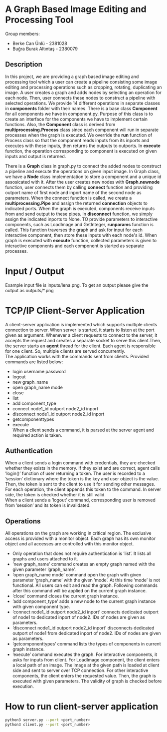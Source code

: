 # **A Graph Based Image Editing and Processing Tool**

Group members:
- Berke Can Ünlü - 2381028
- Buğra Burak Altıntaş - 2380079

## Description

In this project, we are providing a graph based image editing and processing tool which a user can create a pipeline consisting some image editing and processing operations such as cropping, rotating, duplicating an image. A user creates a graph and adds nodes by selecting an operation for each node. Then, user connects these nodes to construct a pipeline with selected operations. We provide 14 different operations in separate classes in **components** folder with their names. There is a base class **Component** for all components we have in component.py. Purpose of this class is to create an interface for the components we have to implement certain functions. Also, the **Component** class is derived from **multiprocessing.Process** class since each component will run in separate processes when the graph is executed. We override the **run** function of Process class so that the component reads inputs from its inports and executes with these inputs, then returns the outputs to outports. In **execute** function, the operation corresponding to component is executed on given inputs and output is returned. 

There is a **Graph** class in graph.py to connect the added nodes to construct a pipeline and execute the operations on given input image. In Graph class, we have a **Node** class implementation to store a component and a unique id assosicated with it. After the user creates new nodes with **Graph.newnode** function, user connects them by calling **connect** function and providing outport name of first node and inport name of the second node as parameters. When the connect function is called, we create a **multiprocessing.Pipe** and assign the returned **connection** objects to indicated ports. When the graph is executed, components receive inputs from and send output to these pipes. In **disconnect** function, we simply assign the indicated inports to None. TO provide parameters to interactive components, such as LoadImage and GetInteger, **runparams** function is called. This function traverses the graph and ask for input for each interactive component, then store these inputs with each node's id. When graph is executed with **execute** function, collected parameters is given to interactive components and each component is started as separate processes.


# Input / Output

Example input file is inputs/lena.png.
To get an output please give the output as outputs/*.png

# TCP/IP Client-Server Application

A client-server application is implemented which supports multiple clients connection to server. When server is started, it starts to listen at the port given as argument. Whenever a client requests to connect to the server, it accepts the request and creates a separate socket to serve this client.Then, the server starts an **agent** thread for the client. Each agent is responsible for one client. So, multiple clients are served concurrently.<br> 
The application works with the commands sent from clients. Provided commands are listed below:
* login username password
* logout
* new graph_name
* open graph_name mode
* close
* list
* add component_type
* connect node1_id outport node2_id inport
* disconnect node1_id outport node2_id inport
* getcomponenttypes
* execute <br>
When a client sends a command, it is parsed at the server agent and required action is taken.

## Authentication
When a client sends a login command with credentials, they are checked whether they exists in the memory. If they exist and are correct, agent calls ’login()’ function of user returning a token. The user is recorded to a ’session’ dictionary where the token is the key and user object is the value. Then, the token is sent to the client to use it for sending other messages. For each operation, the client appends this token to the command. In server side, the token is checked whether it is still valid. <br>
When a client sends a ’logout’ command, corresponding user is removed from ’session’ and its token is invalidated.

## Operations
All operations on the graph are working in critical region. The exclusive access is provided with a monitor object. Each graph has its own monitor object and all accesses are controlled with this monitor object.
* Only operation that does not require authentication is ’list’. It lists all graphs and users attached to it. <br>
* ’new graph_name’ command creates an empty graph named with the given parameter ’graph_name’.
* ’open graph_name mode’ command open the graph with given parameter ’graph_name’ with the given ’mode’. At this time ’mode’ is not functional. All users can edit and read the graph. Following commands after this command will be applied on the current graph instance.
* ’close’ command closes the current graph instance. 
* ’add component_type’ adds a new node to the current graph instance with given component type.
* ’connect node1_id outport node2_id inport’ connects dedicated outport of node1 to dedicated inport of node2. IDs of nodes are given as parameters.
* ’disconnect node1_id outport node2_id inport’ disconnects dedicated outport of node1 from dedicated inport of node2. IDs of nodes are given as parameters.
* ’getcomponenttypes’ command lists the types of components in current graph instance.
* ’execute’ command executes the graph. For interactive components, it asks for inputs from client. For LoadImage component, the client enters a local path of an image. The image at the given path is loaded at client side and sent to server over TCP connection. For other interactive components, the client enters the requested value. Then, the graph is executed with given parameters. The validity of graph is checked before execution.


# How to run client-server application
```bash
python3 server.py --port <port_number>
python3 client.py --port <port_number>
```
